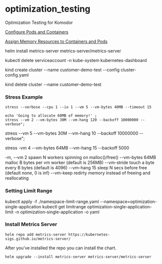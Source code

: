 # optimization_testing
Optimization Testing for Komodor

[Configure Pods and Containers
](https://kubernetes.io/docs/tasks/configure-pod-container/)

[Assign Memory Resources to Containers and Pods
](https://kubernetes.io/docs/tasks/configure-pod-container/assign-memory-resource/)


helm install metrics-server metrics-server/metrics-server

kubectl delete serviceaccount -n kube-system kubernetes-dashboard

kind create cluster --name customer-demo-test --config cluster-config.yaml

kind delete  cluster --name  customer-demo-test

### Stress Example

```
stress --verbose --cpu 1 --io 1 --vm 5 --vm-bytes 40MB --timeout 15

echo 'Going to allocate 60MB of memory!' ;
stress --vm 2 --vm-bytes 30M --vm-hang 120 --backoff 10000000 --verbose";

```
stress --vm 5 --vm-bytes 30M --vm-hang 10 --backoff 10000000 --verbose";

stress -vm 4 --vm-bytes 64MB --vm-hang 15 --backoff 5000

-m, --vm 2         spawn N workers spinning on malloc()/free()
     --vm-bytes 64MB   malloc B bytes per vm worker (default is 256MB)
     --vm-stride   touch a byte every B bytes (default is 4096)
     --vm-hang 15    sleep N secs before free (default none, 0 is inf)
     --vm-keep      redirty memory instead of freeing and reallocating


### Setting Limit Range

kubectl apply -f ./namespace-limit-range.yaml --namespace=optimization-single-application
kubectl get limitrange optimization-single-application-limit -n optimization-single-application -o yaml 

### Install Metrics Server 
```
helm repo add metrics-server https://kubernetes-sigs.github.io/metrics-server/
```
After you've installed the repo you can install the chart.

```
helm upgrade --install metrics-server metrics-server/metrics-server
```
